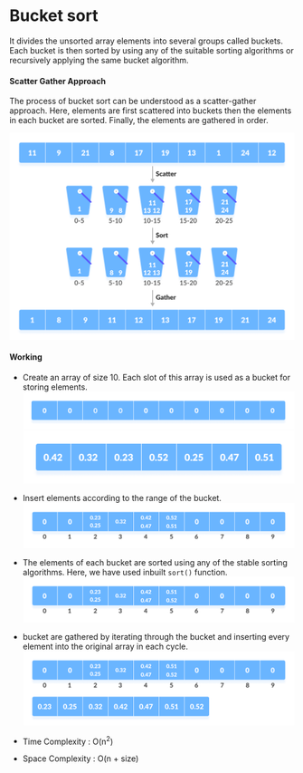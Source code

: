 # Bucket sort

It divides the unsorted array elements into several groups called buckets. Each bucket is then sorted by using any of the suitable sorting algorithms or recursively applying the same bucket algorithm.

#### Scatter Gather Approach

The process of bucket sort can be understood as a scatter-gather approach. Here, elements are first scattered into buckets then the elements in each bucket are sorted. Finally, the elements are gathered in order.

![Image](../../_asset_/Scatter-Gather-Approach.png)

#### Working

- Create an array of size 10. Each slot of this array is used as a bucket for storing elements.
  ![Image](../../_asset_/Bucket-sort-0.png)
  ![Image](../../_asset_/Bucket-sort-1.png)

- Insert elements according to the range of the bucket.
  ![Image](../../_asset_/Bucket-sort-2.png)

- The elements of each bucket are sorted using any of the stable sorting algorithms. Here, we have used inbuilt `sort()` function.
  ![Image](../../_asset_/Bucket-sort-3.png)

- bucket are gathered by iterating through the bucket and inserting every element into the original array in each cycle.
  ![Image](../../_asset_/Bucket-sort-4.png)

- Time Complexity : O(n<sup>2</sup>)

- Space Complexity : O(n + size)
